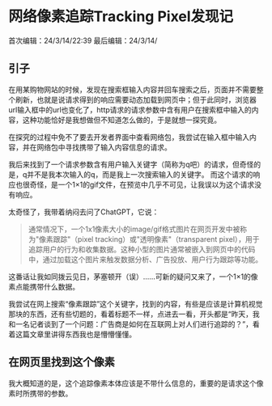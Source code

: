 # 网络像素追踪Tracking Pixel发现记
首次编辑：24/3/14/22:39
最后编辑：24/3/14/

## 引子
在用某购物网站的时候，发现在搜索框输入内容并回车搜索之后，页面并不需要整个刷新，也就是说请求得到的响应需要动态加载到网页中；但于此同时，浏览器url输入框中的url也变化了，http请求的请求参数中含有用户在搜索框中输入的内容，这种功能恰好是我想做但不知道怎么做的，于是就想一探究竟。

在探究的过程中免不了要去开发者界面中查看网络包，我尝试在输入框中输入内容，并在网络包中寻找携带了输入内容信息的请求。

我后来找到了一个请求参数含有用户输入关键字（简称为q吧）的请求，但奇怪的是，q并不是我本次输入的q，而是我上一次搜索输入的关键字。
而这个请求的响应也很奇怪，是一个1×1的gif文件，在预览中几乎不可见，让我误以为这个请求没有响应。

太奇怪了，我带着纳闷去问了ChatGPT，它说：
> 通常情况下，一个1x1像素大小的image/gif格式图片在网页开发中被称为"像素跟踪"（pixel tracking）或"透明像素"（transparent pixel），用于追踪用户的行为和收集数据。这种小型的图片通常被嵌入到网页中的代码中，通过加载这个图片来触发数据分析、广告投放、用户行为跟踪等功能。

这番话让我如同拨云见日，茅塞顿开（误）……可新的疑问又来了，一个1×1的像素点能携带什么数据。

我尝试在网上搜索“像素跟踪”这个关键字，找到的内容，有些是应该是计算机视觉那块的东西，还有些切题的，看着标题不一样，点进去一看，开头都是“昨天，我和一名记者谈到了一个问题：广告商是如何在互联网上对人们进行追踪的？”，看着这篇文章里讲得东西我也是懵懵懂懂。

## 在网页里找到这个像素
我大概知道的是，这个追踪像素本体应该是不带什么信息的，重要的是请求这个像素时所携带的参数。
